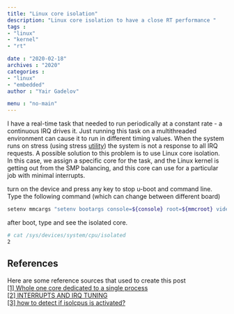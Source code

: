 ```yaml
---
title: "Linux core isolation"
description: "Linux core isolation to have a close RT performance "
tags : 
- "linux"
- "kernel"
- "rt"

date : "2020-02-18"
archives : "2020"
categories : 
- "linux"
- "embedded"
author : "Yair Gadelov"

menu : "no-main"
---
```

I have a real-time task that needed to run periodically at a constant rate - a continuous IRQ drives it.  Just running this task on a multithreaded environment can cause it to run in different timing values. When the system runs on stress (using stress [utility](https://www.cyberciti.biz/faq/stress-test-linux-unix-server-with-stress-ng/)) the system is not a response to all IRQ requests.  A possible solution to this problem is to use Linux core isolation. In this case, we assign a specific core for the task, and the Linux kernel is getting out from the SMP balancing, and this core can use for a particular job with minimal interrupts.


turn on the device and press any key to stop u-boot and command line. Type the following command (which can change between different board)
```bash
setenv mmcargs "setenv bootargs console=${console} root=${mmcroot} video=${video} isolcpus=2"
```
after boot,  type and see the isolated core.
```bash
# cat /sys/devices/system/cpu/isolated
2
```

## References
Here are some reference sources that used to create this post  
[[1] Whole one core dedicated to a single process](https://stackoverflow.com/questions/13583146/whole-one-core-dedicated-to-single-process)  
[[2]  INTERRUPTS AND IRQ TUNING](https://access.redhat.com/documentation/en-us/red_hat_enterprise_linux/6/html/performance_tuning_guide/s-cpu-irq)  
[[3] how to detect if isolcpus is activated?](https://unix.stackexchange.com/questions/336017/how-to-detect-if-isolcpus-is-activated)
